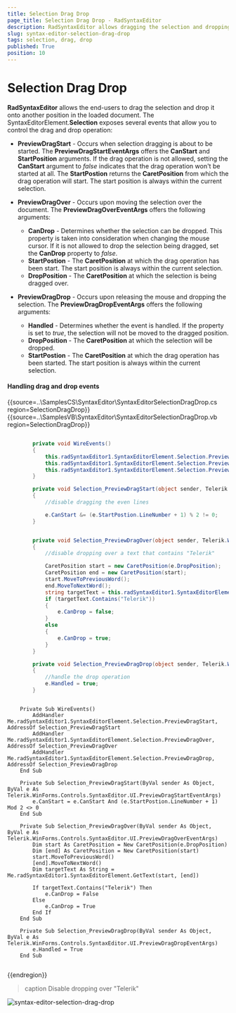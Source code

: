 ```yaml
---
title: Selection Drag Drop
page_title: Selection Drag Drop - RadSyntaxEditor
description: RadSyntaxEditor allows dragging the selection and dropping it onto another position in the loaded document
slug: syntax-editor-selection-drag-drop
tags: selection, drag, drop
published: True
position: 10
---
```


# Selection Drag Drop

**RadSyntaxEditor** allows the end-users to drag the selection and drop it onto another position in the loaded document. The SyntaxEditorElement.**Selection** exposes several events that allow you to control the drag and drop operation:

* **PreviewDragStart** - Occurs when selection dragging is about to be started. The **PreviewDragStartEventArgs** offers the **CanStart** and **StartPosition** arguments. If the drag operation is not allowed, setting the **CanStart** argument to *false* indicates that the drag operation won't be started at all. The **StartPostion** returns the **CaretPosition** from which the drag operation will start. The start position is always within the current selection.   

* **PreviewDragOver** - Occurs upon moving the selection over the document. The **PreviewDragOverEventArgs** offers the following arguments:
	* **CanDrop** - Determines whether the selection can be dropped. This property is taken into consideration when changing the mouse cursor. If it is not allowed to drop the selection being dragged, set the **CanDrop** property to *false*.
	* **StartPostion** - The **CaretPosition** at which the drag operation has been start. The start position is always within the current selection.
	* **DropPosition** - The **CaretPosition** at which the selection is being dragged over.

* **PreviewDragDrop** - Occurs upon releasing the mouse and dropping the selection. The **PreviewDragDropEventArgs** offers the following arguments:
	* **Handled** - Determines whether the event is handled. If the property is set to *true*, the selection will not be moved to the dragged position.
	* **DropPosition** - The **CaretPosition** at which the selection will be dropped.
	* **StartPostion** - The  **CaretPosition** at which the drag operation has been started. The start position is always within the current selection.


#### Handling drag and drop events

{{source=..\SamplesCS\SyntaxEditor\SyntaxEditorSelectionDragDrop.cs region=SelectionDragDrop}}
{{source=..\SamplesVB\SyntaxEditor\SyntaxEditorSelectionDragDrop.vb region=SelectionDragDrop}}

````C#

        private void WireEvents()
        {
            this.radSyntaxEditor1.SyntaxEditorElement.Selection.PreviewDragStart += Selection_PreviewDragStart;
            this.radSyntaxEditor1.SyntaxEditorElement.Selection.PreviewDragOver += Selection_PreviewDragOver;
            this.radSyntaxEditor1.SyntaxEditorElement.Selection.PreviewDragDrop += Selection_PreviewDragDrop;
        }

        private void Selection_PreviewDragStart(object sender, Telerik.WinForms.Controls.SyntaxEditor.UI.PreviewDragStartEventArgs e)
        {
            //disable dragging the even lines

            e.CanStart &= (e.StartPostion.LineNumber + 1) % 2 != 0;
        }


        private void Selection_PreviewDragOver(object sender, Telerik.WinForms.Controls.SyntaxEditor.UI.PreviewDragOverEventArgs e)
        {
            //disable dropping over a text that contains "Telerik"

            CaretPosition start = new CaretPosition(e.DropPosition);
            CaretPosition end = new CaretPosition(start);
            start.MoveToPreviousWord();
            end.MoveToNextWord();
            string targetText = this.radSyntaxEditor1.SyntaxEditorElement.GetText(start, end);
            if (targetText.Contains("Telerik"))
            {
                e.CanDrop = false;
            }
            else
            {
                e.CanDrop = true;
            }
        }

        private void Selection_PreviewDragDrop(object sender, Telerik.WinForms.Controls.SyntaxEditor.UI.PreviewDragDropEventArgs e)
        {
            //handle the drop operation
            e.Handled = true;
        }


````
````VB.NET

    Private Sub WireEvents()
        AddHandler Me.radSyntaxEditor1.SyntaxEditorElement.Selection.PreviewDragStart, AddressOf Selection_PreviewDragStart
        AddHandler Me.radSyntaxEditor1.SyntaxEditorElement.Selection.PreviewDragOver, AddressOf Selection_PreviewDragOver
        AddHandler Me.radSyntaxEditor1.SyntaxEditorElement.Selection.PreviewDragDrop, AddressOf Selection_PreviewDragDrop
    End Sub

    Private Sub Selection_PreviewDragStart(ByVal sender As Object, ByVal e As Telerik.WinForms.Controls.SyntaxEditor.UI.PreviewDragStartEventArgs)
        e.CanStart = e.CanStart And (e.StartPostion.LineNumber + 1) Mod 2 <> 0
    End Sub

    Private Sub Selection_PreviewDragOver(ByVal sender As Object, ByVal e As Telerik.WinForms.Controls.SyntaxEditor.UI.PreviewDragOverEventArgs)
        Dim start As CaretPosition = New CaretPosition(e.DropPosition)
        Dim [end] As CaretPosition = New CaretPosition(start)
        start.MoveToPreviousWord()
        [end].MoveToNextWord()
        Dim targetText As String = Me.radSyntaxEditor1.SyntaxEditorElement.GetText(start, [end])

        If targetText.Contains("Telerik") Then
            e.CanDrop = False
        Else
            e.CanDrop = True
        End If
    End Sub

    Private Sub Selection_PreviewDragDrop(ByVal sender As Object, ByVal e As Telerik.WinForms.Controls.SyntaxEditor.UI.PreviewDragDropEventArgs)
        e.Handled = True
    End Sub


````

{{endregion}} 

>caption Disable dropping over "Telerik" 

![syntax-editor-selection-drag-drop](images/syntax-editor-selection-drag-drop.gif)


